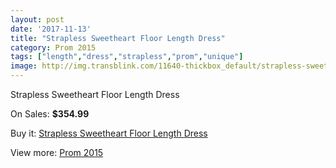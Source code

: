 ```yaml
---
layout: post
date: '2017-11-13'
title: "Strapless Sweetheart Floor Length Dress"
category: Prom 2015
tags: ["length","dress","strapless","prom","unique"]
image: http://img.transblink.com/11640-thickbox_default/strapless-sweetheart-floor-length-dress.jpg
---
```

Strapless Sweetheart Floor Length Dress

On Sales: **$354.99**
<a href="https://www.transblink.com/en/prom-2015/3789-strapless-sweetheart-floor-length-dress.html"><amp-img layout="responsive" width="600" height="600" src="//img.transblink.com/11640-thickbox_default/strapless-sweetheart-floor-length-dress.jpg" alt="Strapless Sweetheart Floor Length Dress 0" /></a>
<a href="https://www.transblink.com/en/prom-2015/3789-strapless-sweetheart-floor-length-dress.html"><amp-img layout="responsive" width="600" height="600" src="//img.transblink.com/11642-thickbox_default/strapless-sweetheart-floor-length-dress.jpg" alt="Strapless Sweetheart Floor Length Dress 1" /></a>
<a href="https://www.transblink.com/en/prom-2015/3789-strapless-sweetheart-floor-length-dress.html"><amp-img layout="responsive" width="600" height="600" src="//img.transblink.com/11641-thickbox_default/strapless-sweetheart-floor-length-dress.jpg" alt="Strapless Sweetheart Floor Length Dress 2" /></a>

Buy it: [Strapless Sweetheart Floor Length Dress](https://www.transblink.com/en/prom-2015/3789-strapless-sweetheart-floor-length-dress.html "Strapless Sweetheart Floor Length Dress")

View more: [Prom 2015](https://www.transblink.com/en/10-prom-2015 "Prom 2015")